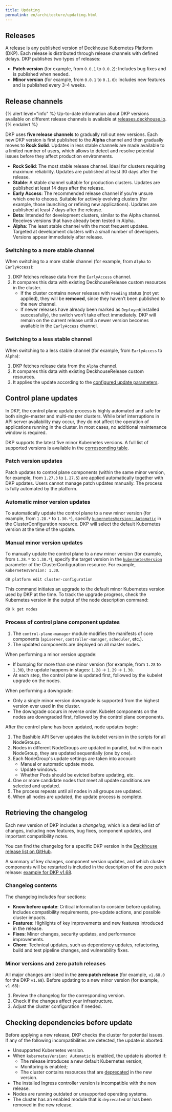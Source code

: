 ```yaml
---
title: Updating
permalink: en/architecture/updating.html
---
```


## Releases

A release is any published version of Deckhouse Kubernetes Platform (DKP).
Each release is distributed through release channels with defined delays.
DKP publishes two types of releases:

- **Patch version** (for example, from `0.0.1` to `0.0.2`): Includes bug fixes and is published when needed.
- **Minor version** (for example, from `0.0.1` to `0.1.0`): Includes new features and is published every 3–4 weeks.

## Release channels

{% alert level="info" %}
Up-to-date information about DKP versions available on different release channels is available at [releases.deckhouse.io](https://releases.deckhouse.io).
{% endalert %}

DKP uses **five release channels** to gradually roll out new versions.
Each new DKP version is first published to the **Alpha** channel and then gradually moves to **Rock Solid**.
Updates in less stable channels are made available to a limited number of users,
which allows to detect and resolve potential issues before they affect production environments.

- **Rock Solid**: The most stable release channel.
  Ideal for clusters requiring maximum reliability.
  Updates are published at least 30 days after the release.
- **Stable**: A stable channel suitable for production clusters.
  Updates are published at least 14 days after the release.
- **Early Access**: The recommended release channel if you’re unsure which one to choose.
  Suitable for actively evolving clusters (for example, those launching or refining new applications).
  Updates are published at least 7 days after the release.
- **Beta**: Intended for development clusters, similar to the Alpha channel.
  Receives versions that have already been tested in Alpha.
- **Alpha**: The least stable channel with the most frequent updates.
  Targeted at development clusters with a small number of developers.
  Versions appear immediately after release.

### Switching to a more stable channel

When switching to a more stable channel (for example, from `Alpha` to `EarlyAccess`):

1. DKP fetches release data from the `EarlyAccess` channel.
1. It compares this data with existing DeckhouseRelease custom resources in the cluster.
   - If the cluster contains newer releases with `Pending` status (not yet applied),
     they will be **removed**, since they haven’t been published to the new channel.
   - If newer releases have already been marked as `Deployed`(installed successfully),
     the switch won’t take effect immediately.
     DKP will remain on the current release until a newer version becomes available in the `EarlyAccess` channel.

### Switching to a less stable channel

When switching to a less stable channel (for example, from `EarlyAccess` to `Alpha`):

1. DKP fetches release data from the `Alpha` channel.
1. It compares this data with existing DeckhouseRelease custom resources.
1. It applies the update according to the [configured update parameters](../admin/configuration/update/configuration.html).

## Control plane updates

In DKP, the control plane update process is highly automated and safe for both single-master and multi-master clusters.
While brief interruptions in API server availability may occur,
they do not affect the operation of applications running in the cluster.
In most cases, no additional maintenance window is required.

DKP supports the latest five minor Kubernetes versions.
A full list of supported versions is available in the [corresponding table](../supported_versions.html#kubernetes).

### Patch version updates

Patch updates to control plane components
(within the same minor version, for example, from `1.27.3` to `1.27.5`)
are applied automatically together with DKP updates.
Users cannot manage patch updates manually.
The process is fully automated by the platform.

### Automatic minor version updates

To automatically update the control plane to a new minor version (for example, from `1.28.*` to `1.30.*`),
specify [`kubernetesVersion: Automatic`](../reference/cr.html#clusterconfiguration-kubernetesversion) in the ClusterConfiguration resource.
DKP will select the default Kubernetes version at the time of the update.

### Manual minor version updates

To manually update the control plane to a new minor version (for example, from `1.28.*` to `1.30.*`),
specify the target version in the [`kubernetesVersion`](../reference/cr.html#clusterconfiguration-kubernetesversion) parameter of the ClusterConfiguration resource.
For example, `kubernetesVersion: 1.30`.

```shell
d8 platform edit cluster-configuration
```

This command initiates an upgrade to the default minor Kubernetes version used by DKP at the time.
To track the upgrade progress, check the Kubernetes version in the output of the node description command:

```shell
d8 k get nodes
```

### Process of control plane component updates

1. The `control-plane-manager` module modifies the manifests of core components
   (`apiserver`, `controller-manager`, `scheduler`, etc.).
1. The updated components are deployed on all master nodes.

When performing a minor version upgrade:

- If bumping for more than one minor version (for example, from `1.28` to `1.30`),
  the update happens in stages: `1.28` → `1.29` → `1.30`.
- At each step, the control plane is updated first, followed by the kubelet upgrade on the nodes.

When performing a downgrade:

- Only a single minor version downgrade is supported from the highest version ever used in the cluster.
- The downgrade occurs in reverse order.
  Kubelet components on the nodes are downgraded first, followed by the control plane components.

After the control plane has been updated, node updates begin:

1. The Bashible API Server updates the kubelet version in the scripts for all NodeGroups.
1. Nodes in different NodeGroups are updated in parallel,
   but within each NodeGroup, they are updated sequentially (one by one).
1. Each NodeGroup's update settings are taken into account:
   - Manual or automatic update mode.
   - Update windows.
   - Whether Pods should be evicted before updating, etc.
1. One or more candidate nodes that meet all update conditions are selected and updated.
1. The process repeats until all nodes in all groups are updated.
1. When all nodes are updated, the update process is complete.

## Retrieving the changelog

Each new version of DKP includes a *changelog*, which is a detailed list of changes,
including new features, bug fixes, component updates, and important compatibility notes.

You can find the changelog for a specific DKP version in the [Deckhouse release list on GitHub](https://github.com/deckhouse/deckhouse/releases).

A summary of key changes, component version updates, and which cluster components will be restarted
is included in the description of the zero patch release: [example for DKP v1.68](https://github.com/deckhouse/deckhouse/releases/tag/v1.68.0).

### Changelog contents

The changelog includes four sections:

- **Know before update**: Critical information to consider before updating.
  Includes compatibility requirements, pre-update actions, and possible cluster impacts.
- **Features**: Highlights of key improvements and new features introduced in the release.
- **Fixes**: Minor changes, security updates, and performance improvements.
- **Chore**: Technical updates, such as dependency updates, refactoring, build and test pipeline changes,
  and vulnerability fixes.

### Minor versions and zero patch releases

All major changes are listed in the **zero patch release** (for example, `v1.68.0` for the DKP `v1.68`).
Before updating to a new minor version (for example, `v1.68`):

1. Review the changelog for the corresponding version.
1. Check if the changes affect your infrastructure.
1. Adjust the cluster configuration if needed.

## Checking dependencies before update

Before applying a new release, DKP checks the cluster for potential issues.
If any of the following incompatibilities are detected, the update is aborted:

- Unsupported Kubernetes version.
- When `kubernetesVersion: Automatic` is enabled, the update is aborted if:
  - The release introduces a new default Kubernetes version;
  - Monitoring is enabled;
  - The cluster contains resources that are [deprecated](https://kubernetes.io/docs/reference/using-api/deprecation-guide/) in the new version.
- The installed Ingress controller version is incompatible with the new release.
- Nodes are running outdated or unsupported operating systems.
- The cluster has an enabled module that is `deprecated` or has been removed in the new release.
